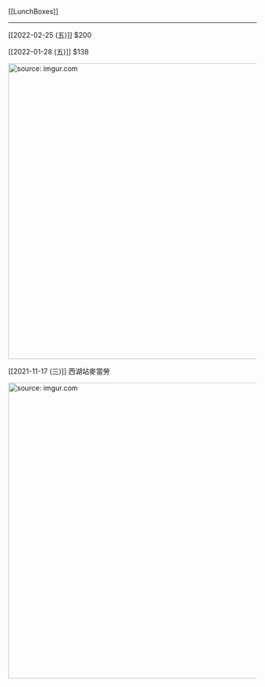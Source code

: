 [[LunchBoxes]]

---

[[2022-02-25 (五)]] $200

[[2022-01-28 (五)]] $138

<a href="https://imgur.com/UQUhmMr"><img src="https://i.imgur.com/UQUhmMr.jpg" title="source: imgur.com" width="600px"/></a>


[[2021-11-17 (三)]] 西湖站麥當勞

<a href="https://imgur.com/SxhXZH1"><img src="https://i.imgur.com/SxhXZH1.jpg" title="source: imgur.com" width="600px" /></a>

